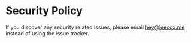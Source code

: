 # Security Policy

If you discover any security related issues, please email hey@leecox.me instead of using the issue tracker.
